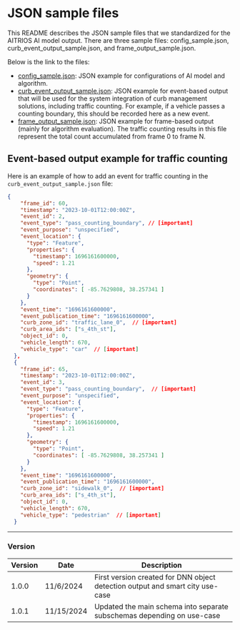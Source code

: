 # JSON sample files

This README describes the JSON sample files that we standardized for the AITRIOS AI model output. There are three sample files: config_sample.json, curb_event_output_sample.json, and frame_output_sample.json.

Below is the link to the files:
- [config_sample.json](https://github.com/smart-camera-engagement/eval-ai-models/blob/v1.0.1/sample/config_sample.json): JSON example for configurations of AI model and algorithm.
- [curb_event_output_sample.json](https://github.com/smart-camera-engagement/eval-ai-models/blob/v1.0.1/sample/curb_event_output_sample.json): JSON example for event-based output that will be used for the system integration of curb management solutions, including traffic counting. For example, if a vehicle passes a counting boundary, this should be recorded here as a new event. 
- [frame_output_sample.json](https://github.com/smart-camera-engagement/eval-ai-models/blob/v1.0.1/sample/frame_output_sample.json): JSON example for frame-based output (mainly for algorithm evaluation). The traffic counting results in this file represent the total count accumulated from frame 0 to frame N.

## Event-based output example for traffic counting 

Here is an example of how to add an event for traffic counting in the `curb_event_output_sample.json` file:

```json
{
    "frame_id": 60,
    "timestamp": "2023-10-01T12:00:00Z",
    "event_id": 2,
    "event_type": "pass_counting_boundary", // [important]
    "event_purpose": "unspecified",
    "event_location": {
      "type": "Feature",
      "properties": { 
        "timestamp": 1696161600000,
        "speed": 1.21
      },
      "geometry": {
        "type": "Point",
        "coordinates": [ -85.7629808, 38.257341 ]
      }
    },
    "event_time": "1696161600000",
    "event_publication_time": "1696161600000",
    "curb_zone_id": "traffic_lane_0",  // [important]
    "curb_area_ids": ["s_4th_st"],
    "object_id": 0,
    "vehicle_length": 670,
    "vehicle_type": "car"  // [important]
  },
  {
    "frame_id": 65,
    "timestamp": "2023-10-01T12:00:00Z",
    "event_id": 3,
    "event_type": "pass_counting_boundary",  // [important]
    "event_purpose": "unspecified",
    "event_location": {
      "type": "Feature",
      "properties": { 
        "timestamp": 1696161600000,
        "speed": 1.21
      },
      "geometry": {
        "type": "Point",
        "coordinates": [ -85.7629808, 38.257341 ]
      }
    },
    "event_time": "1696161600000",
    "event_publication_time": "1696161600000",
    "curb_zone_id": "sidewalk_0",  // [important]
    "curb_area_ids": ["s_4th_st"],
    "object_id": 0,
    "vehicle_length": 670,
    "vehicle_type": "pedestrian"  // [important]
  }
```
----
### Version
|   Version  |   Date    | Description |
|------------|-----------|-------------|
| 1.0.0      | 11/6/2024 | First version created for DNN object detection output and smart city use-case |
| 1.0.1      | 11/15/2024 | Updated the main schema into separate subschemas depending on use-case |